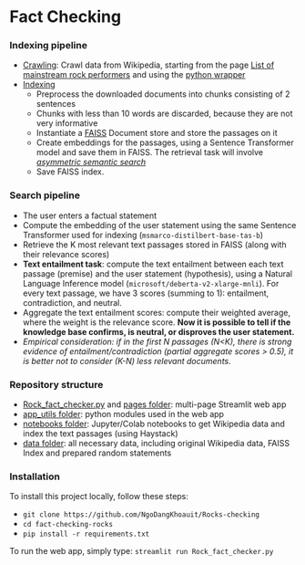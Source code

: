 # Fact Checking

### Indexing pipeline
* [Crawling](https://github.com/NgoDangKhoauit/Rocks-checking/tree/main/notebooks/get_wikipedia_data.ipynb): Crawl data from Wikipedia, starting from the page [List of mainstream rock performers](https://en.wikipedia.org/wiki/List_of_mainstream_rock_performers) and using the [python wrapper](https://github.com/goldsmith/Wikipedia)
* [Indexing](https://github.com/NgoDangKhoauit/Rocks-checking/tree/main/notebooks/indexing.ipynb)
  * Preprocess the downloaded documents into chunks consisting of 2 sentences
  * Chunks with less than 10 words are discarded, because they are not very informative
  * Instantiate a [FAISS](https://github.com/facebookresearch/faiss) Document store and store the passages on it
  * Create embeddings for the passages, using a Sentence Transformer model and save them in FAISS. The retrieval task will involve [*asymmetric semantic search*](https://www.sbert.net/examples/applications/semantic-search/README.html#symmetric-vs-asymmetric-semantic-search)
  * Save FAISS index.

### Search pipeline

* The user enters a factual statement
* Compute the embedding of the user statement using the same Sentence Transformer used for indexing (`msmarco-distilbert-base-tas-b`)
* Retrieve the K most relevant text passages stored in FAISS (along with their relevance scores)
* **Text entailment task**: compute the text entailment between each text passage (premise) and the user statement (hypothesis), using a Natural Language Inference model (`microsoft/deberta-v2-xlarge-mnli`). For every text passage, we have 3 scores (summing to 1): entailment, contradiction, and neutral.
* Aggregate the text entailment scores: compute their weighted average, where the weight is the relevance score. **Now it is possible to tell if the knowledge base confirms, is neutral, or disproves the user statement.**
* *Empirical consideration: if in the first N passages (N<K),  there is strong evidence of entailment/contradiction (partial aggregate scores > 0.5), it is better not to consider (K-N) less relevant documents.*

### Repository structure
* [Rock_fact_checker.py](Rock_fact_checker.py) and [pages folder](./pages/): multi-page Streamlit web app
* [app_utils folder](./app_utils/): python modules used in the web app
* [notebooks folder](./notebooks/): Jupyter/Colab notebooks to get Wikipedia data and index the text passages (using Haystack)
* [data folder](./data/): all necessary data, including original Wikipedia data, FAISS Index and prepared random statements

### Installation

 To install this project locally, follow these steps:
* `git clone https://github.com/NgoDangKhoauit/Rocks-checking`
* `cd fact-checking-rocks`
* `pip install -r requirements.txt`

To run the web app, simply type: `streamlit run Rock_fact_checker.py`
